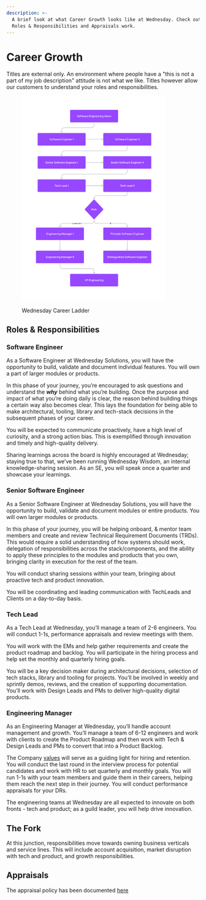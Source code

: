 ```yaml
---
description: >-
  A brief look at what Career Growth looks like at Wednesday. Check out how the
  Roles & Responsibilities and Appraisals work.
---
```


# Career Growth

Titles are external only. An environment where people have a "this is not a part of my job description" attitude is not what we like. Titles however allow our customers to understand your roles and responsibilities.

<figure><img src="../../.gitbook/assets/Wednesday Career Ladder.png" alt="" width="375"><figcaption><p>Wednesday Career Ladder</p></figcaption></figure>

## Roles & Responsibilities

### Software Engineer

As a Software Engineer at Wednesday Solutions, you will have the opportunity to build, validate and document individual features. You will own a part of larger modules or products.

In this phase of your journey, you’re encouraged to ask questions and understand the _**why**_ behind what you’re building. Once the purpose and impact of what you’re doing daily is clear, the reason behind building things a certain way also becomes clear. This lays the foundation for being able to make architectural, tooling, library and tech-stack decisions in the subsequent phases of your career.

You will be expected to communicate proactively, have a high level of curiosity, and a strong action bias. This is exemplified through innovation and timely and high-quality delivery.

Sharing learnings across the board is highly encouraged at Wednesday; staying true to that, we’ve been running Wednesday Wisdom, an internal knowledge-sharing session. As an SE, you will speak once a quarter and showcase your learnings.

### Senior Software Engineer

As a Senior Software Engineer at Wednesday Solutions, you will have the opportunity to build, validate and document modules or entire products. You will own larger modules or products.

In this phase of your journey, you will be helping onboard, & mentor team members and create and review Technical Requirement Documents (TRDs). This would require a solid understanding of how systems should work, delegation of responsibilities across the stack/components, and the ability to apply these principles to the modules and products that you own, bringing clarity in execution for the rest of the team.

You will conduct sharing sessions within your team, bringing about proactive tech and product innovation.

You will be coordinating and leading communication with TechLeads and Clients on a day-to-day basis.

### Tech Lead

As a Tech Lead at Wednesday, you’ll manage a team of 2-6 engineers. You will conduct 1-1s, performance appraisals and review meetings with them.

You will work with the EMs and help gather requirements and create the product roadmap and backlog. You will participate in the hiring process and help set the monthly and quarterly hiring goals.

You will be a key decision maker during architectural decisions, selection of tech stacks, library and tooling for projects. You’ll be involved in weekly and sprintly demos, reviews, and the creation of supporting documentation. You’ll work with Design Leads and PMs to deliver high-quality digital products.

### Engineering Manager

As an Engineering Manager at Wednesday, you’ll handle account management and growth. You’ll manage a team of 6-12 engineers and work with clients to create the Product Roadmap and then work with Tech & Design Leads and PMs to convert that into a Product Backlog.

The Company [values](https://playbook.wednesday.is/employee-handbook/how-we-work/our-values) will serve as a guiding light for hiring and retention. You will conduct the last round in the interview process for potential candidates and work with HR to set quarterly and monthly goals. You will run 1-1s with your team members and guide them in their careers, helping them reach the next step in their journey. You will conduct performance appraisals for your DRs.

The engineering teams at Wednesday are all expected to innovate on both fronts - tech and product; as a guild leader, you will help drive innovation.

## The Fork

At this junction, responsibilities move towards owning business verticals and service lines. This will include account acquisition, market disruption with tech and product, and growth responsibilities.&#x20;

## Appraisals

The appraisal policy has been documented [here](../../employee-handbook/employment-policies/performance-appraisal-policy/)
